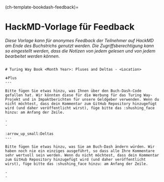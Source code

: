 (ch-template-bookdash-feedback)=
# HackMD-Vorlage für Feedback

*Diese Vorlage kann für anonymes Feedback der Teilnehmer auf HackMD am Ende des Buchstrichs genutzt werden. Die Zugriffsberechtigung kann so eingestellt werden, dass die Notizen von jedem gelesen und von jedem bearbeitet werden können.*

```

# Turing Way Book <Month Year>: Pluses and Deltas - <Location>

➕Plus
---

Bitte fügen Sie etwas hinzu, was Ihnen über den Buch-Dash-Code gefallen hat. Wir könnten diese für die Werbung für das Turing Way-Projekt und in Impaktberichten für unsere Geldgeber verwenden. Wenn du nicht möchtest, dass dein Kommentar zum GitHub Repository hinzugefügt wird (und daher veröffentlicht wirst), füge bitte das :shushing_face hinzu: am Anfang der Zeile.

-
-

:arrow_up_small:Deltas
---

Bitte fügen Sie etwas hinzu, was Sie am Buch-Dash ändern würden. Wir haben noch nie ein einziges ausgeführt, so dass alle Ihre Kommentare sehr wertvoll sein werden. Wenn du nicht möchtest, dass dein Kommentar zum GitHub Repository hinzugefügt wird (und daher veröffentlicht wirst), füge bitte das :shushing_face hinzu: am Anfang der Zeile.

-
-
```
